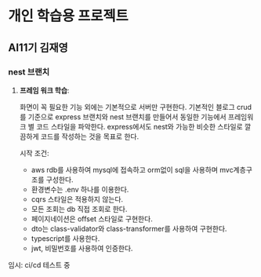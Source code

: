 # 개인 학습용 프로젝트
## AI11기 김재영
### nest 브랜치
1. **프레임 워크 학습**: 
    
    화면이 꼭 필요한 기능 외에는 기본적으로 서버만 구현한다. 기본적인 블로그 crud를 기준으로 express 브랜치와 nest 브랜치를 만들어서 동일한 기능에서 프레임워크 별 코드 스타일을 파악한다. express에서도 nest와 가능한 비슷한 스타일로 깔끔하게 코드를 작성하는 것을 목표로 한다.
    
    시작 조건:
    
    - aws rdb를 사용하여 mysql에 접속하고 orm없이 sql을 사용하며 mvc계층구조를 구성한다.
    - 환경변수는 .env 하나를 이용한다.
    - cqrs 스타일은 적용하지 않는다.
    - 모든 조회는 db 직접 조회로 한다.
    - 페이지네이션은 offset 스타일로 구현한다.
    - dto는 class-validator와 class-transformer를 사용하여 구현한다.
    - typescript를 사용한다.
    - jwt, 비밀번호를 사용하여 인증한다.

임시: ci/cd 테스트 중